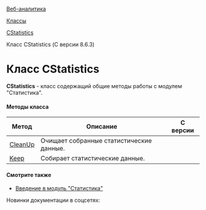 [Веб-аналитика](/api_help/statistic/index.php)

[Классы](/api_help/statistic/classes/index.php)

[CStatistics](/api_help/statistic/classes/cstatistics/index.php)

Класс CStatistics (С версии 8.6.3)

Класс CStatistics
=================

**CStatistics** - класс содержащий общие методы работы с модулем "Статистика".

#### Методы класса

| Метод | Описание | С версии |
| --- | --- | --- |
| [CleanUp](/api_help/statistic/classes/cstatistics/cleanup.php) | Очищает собранные статистические данные. |  |
| [Keep](/api_help/statistic/classes/cstatistics/keep.php) | Собирает статистические данные. |  |

#### Смотрите также

* [Введение в модуль "Статистика"](http://www.1c-bitrix.ru/user_help/statistic/index.php)

Новинки документации в соцсетях:
